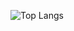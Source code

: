 ![Top Langs](https://github-readme-stats.vercel.app/api/top-langs/?username=szhang-05&layout=compact)
